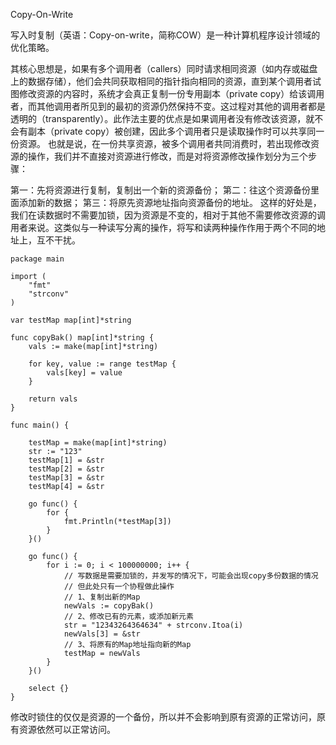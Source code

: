 
Copy-On-Write

写入时复制（英语：Copy-on-write，简称COW）是一种计算机程序设计领域的优化策略。

其核心思想是，如果有多个调用者（callers）同时请求相同资源（如内存或磁盘上的数据存储），他们会共同获取相同的指针指向相同的资源，直到某个调用者试图修改资源的内容时，系统才会真正复制一份专用副本（private copy）给该调用者，而其他调用者所见到的最初的资源仍然保持不变。这过程对其他的调用者都是透明的（transparently）。此作法主要的优点是如果调用者没有修改该资源，就不会有副本（private copy）被创建，因此多个调用者只是读取操作时可以共享同一份资源。
也就是说，在一份共享资源，被多个调用者共同消费时，若出现修改资源的操作，我们并不直接对资源进行修改，而是对将资源修改操作划分为三个步骤：

第一：先将资源进行复制，复制出一个新的资源备份；
第二：往这个资源备份里面添加新的数据；
第三：将原先资源地址指向资源备份的地址。
这样的好处是，我们在读数据时不需要加锁，因为资源是不变的，相对于其他不需要修改资源的调用者来说。这类似与一种读写分离的操作，将写和读两种操作作用于两个不同的地址上，互不干扰。

```
package main

import (
	"fmt"
	"strconv"
)

var testMap map[int]*string

func copyBak() map[int]*string {
	vals := make(map[int]*string)

	for key, value := range testMap {
		vals[key] = value
	}

	return vals
}

func main() {

	testMap = make(map[int]*string)
	str := "123"
	testMap[1] = &str
	testMap[2] = &str
	testMap[3] = &str
	testMap[4] = &str

	go func() {
		for {
			fmt.Println(*testMap[3])
		}
	}()

	go func() {
		for i := 0; i < 100000000; i++ {
			// 写数据是需要加锁的，并发写的情况下，可能会出现copy多份数据的情况
			// 但此处只有一个协程做此操作
			// 1、复制出新的Map
			newVals := copyBak()
			// 2、修改已有的元素，或添加新元素
			str = "12343264364634" + strconv.Itoa(i)
			newVals[3] = &str
			// 3、将原有的Map地址指向新的Map
			testMap = newVals
		}
	}()

	select {}
}
```
修改时锁住的仅仅是资源的一个备份，所以并不会影响到原有资源的正常访问，原有资源依然可以正常访问。

